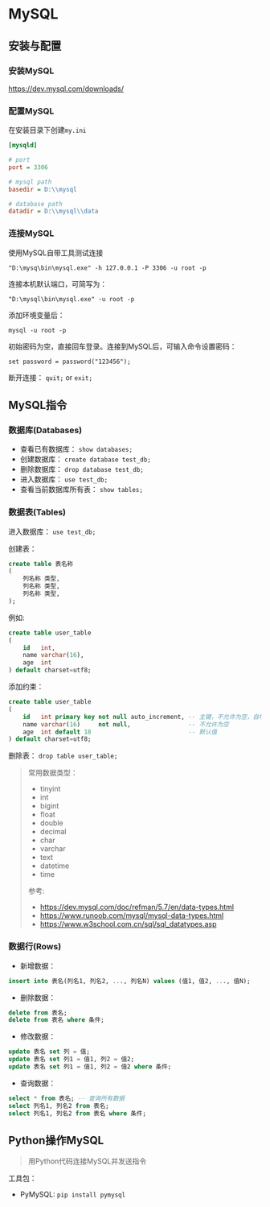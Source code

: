 # MySQL

## 安装与配置

### 安装MySQL

https://dev.mysql.com/downloads/

### 配置MySQL

在安装目录下创建`my.ini`

```ini
[mysqld]

# port
port = 3306

# mysql path
basedir = D:\\mysql

# database path
datadir = D:\\mysql\\data
```

### 连接MySQL

使用MySQL自带工具测试连接

```shell
"D:\mysq\bin\mysql.exe" -h 127.0.0.1 -P 3306 -u root -p
```

连接本机默认端口，可简写为：

```shell
"D:\mysql\bin\mysql.exe" -u root -p
```

添加环境变量后：

```shell
mysql -u root -p
```

初始密码为空，直接回车登录。连接到MySQL后，可输入命令设置密码：

```
set password = password("123456");
```

断开连接：
`quit;` or `exit;`

## MySQL指令

### 数据库(Databases)

- 查看已有数据库：
  `show databases;`
- 创建数据库：
  `create database test_db;`
- 删除数据库：
  `drop database test_db;`
- 进入数据库：
  `use test_db;`
- 查看当前数据库所有表：
  `show tables;`

### 数据表(Tables)

进入数据库：
`use test_db;`

创建表：

```sql
create table 表名称
(
    列名称 类型,
    列名称 类型,
    列名称 类型,
);
```

例如:

```sql
create table user_table
(
    id   int,
    name varchar(16),
    age  int
) default charset=utf8;
```

添加约束：

```sql
create table user_table
(
    id   int primary key not null auto_increment, -- 主键，不允许为空，自增
    name varchar(16)     not null,                -- 不允许为空
    age  int default 18                           -- 默认值
) default charset=utf8;
```

删除表：
`drop table user_table;`

> 常用数据类型：
> - tinyint
> - int
> - bigint
> - float
> - double
> - decimal
> - char
> - varchar
> - text
> - datetime
> - time
>
> 参考:
> - https://dev.mysql.com/doc/refman/5.7/en/data-types.html
> - https://www.runoob.com/mysql/mysql-data-types.html
> - https://www.w3school.com.cn/sql/sql_datatypes.asp

### 数据行(Rows)

- 新增数据：

```sql
insert into 表名(列名1, 列名2, ..., 列名N) values (值1, 值2, ..., 值N);
```

- 删除数据：

```sql
delete from 表名;
delete from 表名 where 条件;
```

- 修改数据：

```sql
update 表名 set 列 = 值;
update 表名 set 列1 = 值1, 列2 = 值2;
update 表名 set 列1 = 值1, 列2 = 值2 where 条件;
```

- 查询数据：

```sql
select * from 表名; -- 查询所有数据
select 列名1, 列名2 from 表名;
select 列名1, 列名2 from 表名 where 条件;
```

## Python操作MySQL

> 用Python代码连接MySQL并发送指令

工具包：

- PyMySQL: `pip install pymysql`
